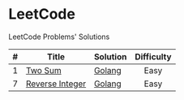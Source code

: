 # LeetCode
LeetCode Problems' Solutions

| # | Title | Solution | Difficulty |
| - | - | - | :-: |
| 1 | [Two Sum](https://leetcode.com/problems/two-sum) | [Golang](solution/two-sum/twoSum.go) | Easy |
| 7 | [Reverse Integer](https://leetcode.com/problems/reverse-integer) | [Golang](solution/reverse-integer/reverse.go) | Easy |
